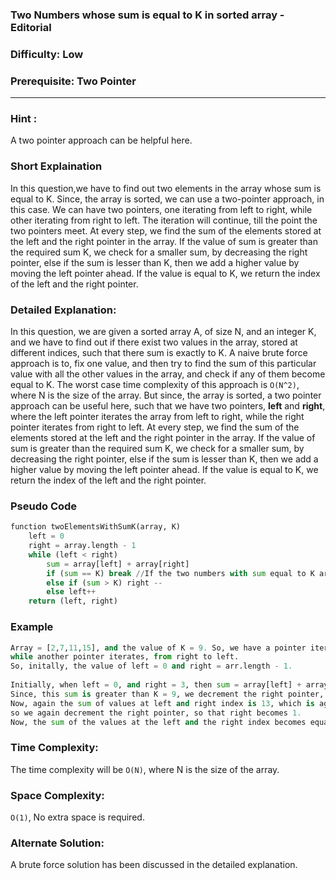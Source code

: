 ### **Two Numbers whose sum is equal to K in sorted array - Editorial**
### **Difficulty**: Low
### **Prerequisite: Two Pointer**
---

### **Hint** :
A two pointer approach can be helpful here.

### **Short Explaination**
In this question,we have to find out two elements in the array whose sum is equal to K. Since, the array is sorted, we can use a two-pointer approach, in this case. We can have two pointers, one iterating from left to right, while other iterating from right to left. The iteration will continue, till the point the two pointers meet. At every step, we find the sum of the elements stored at the left and the right pointer in the array. If the value of sum is greater than the required sum K, we check for a smaller sum, by decreasing the right pointer, else if the sum is lesser than K, then we add a higher value by moving the left pointer ahead. If the value is equal to K, we return the index of the left and the right pointer.

### **Detailed Explanation**:
In this question, we are given a sorted array A, of size N, and an integer K, and we have to find out if there exist two values in the array, stored at different indices, such that there sum is exactly to K. A naive brute force approach is to, fix one value, and then try to find the sum of this particular value with all the other values in the array, and check if any of them become equal to K. The worst case time complexity of this approach is `O(N^2)`, where N is the size of the array. 
But since, the array is sorted, a two pointer approach can be useful here, such that we have two pointers, __left__ and __right__, where the left pointer iterates the array from left to right, while the right pointer iterates from right to left. At every step, we find the sum of the elements stored at the left and the right pointer in the array. If the value of sum is greater than the required sum K, we check for a smaller sum, by decreasing the right pointer, else if the sum is lesser than K, then we add a higher value by moving the left pointer ahead. If the value is equal to K, we return the index of the left and the right pointer.

### **Pseudo Code**
```python
function twoElementsWithSumK(array, K)
	left = 0
	right = array.length - 1
	while (left < right)
		sum = array[left] + array[right]
		if (sum == K) break //If the two numbers with sum equal to K are found, we break out of the loop.
		else if (sum > K) right --
		else left++
	return (left, right)
```
### **Example**
```python
Array = [2,7,11,15], and the value of K = 9. So, we have a pointer iterating from left to right, 
while another pointer iterates, from right to left. 
So, initally, the value of left = 0 and right = arr.length - 1.
	
Initially, when left = 0, and right = 3, then sum = array[left] + array[right], which is equal to 17. 
Since, this sum is greater than K = 9, we decrement the right pointer, such that, right = 2. 
Now, again the sum of values at left and right index is 13, which is again greater than K, 
so we again decrement the right pointer, so that right becomes 1. 
Now, the sum of the values at the left and the right index becomes equal to K = 9, so we return the indexes of left and right.
```

### **Time Complexity**:
The time complexity will be `O(N)`, where N is the size of the array.

### **Space Complexity**:
`O(1)`, No extra space is required.

### **Alternate Solution**:
A brute force solution has been discussed in the detailed explanation.
